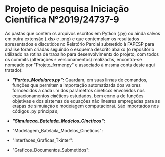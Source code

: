 # Projeto de pesquisa Iniciação Científica N°2019/24737-9
As pastas que contêm os arquivos escritos em Python (.py) ou ainda salvos em outra extensão (.xlsx e .png) e que contemplam os resultados apresentados e discutidos no Relatório Parcial submetido à FAPESP para análise foram criadas seguindo o esquema descrito abaixo (o repositório utilizado na rotina de trabalho para desenvolvimento do projeto, com todos os commits (alterações e versionamentos) realizados, encontra-se nomeado por "Projeto_fermenpy" e associado à mesma conta deste aqui tratado):

- ___"Partes_Modulares.py":___ Guardam, em suas linhas de comandos, funções que permitem a importação automatizada dos valores forncecidos a cada um dos parâmetros cinéticos envolvidos  nos equacionamentos cinéticos estudados, bem como a de funções objetivas e dos sistemas de equações não lineares empregadas para as etapas de simulação e modelagem computacional. São importados nos códigos .py principais;

- ___"Simulacao_Batelada_Modelos_Cineticos":___

- "Modelagem_Batelada_Modelos_Cineticos":
- "Interfaces_Graficas_Tkinter":
- "Graficos_Documentos_Submetidos":

